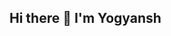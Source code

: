 ## Hi there 👋 I'm Yogyansh

<!--
**Yogyansh4765/Yogyansh4765** is a ✨ _special_ ✨ repository because its `README.md` (this file) appears on your GitHub profile.
